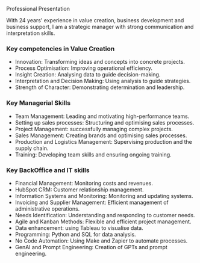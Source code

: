 
Professional Presentation

With 24 years' experience in value creation, business development and business support, I am a strategic manager with strong communication and interpretation skills.

### Key competencies in Value Creation
- Innovation: Transforming ideas and concepts into concrete projects.
- Process Optimisation: Improving operational efficiency.
- Insight Creation: Analysing data to guide decision-making.
- Interpretation and Decision Making: Using analysis to guide strategies.
- Strength of Character: Demonstrating determination and leadership.

### Key Managerial Skills
- Team Management: Leading and motivating high-performance teams.
- Setting up sales processes: Structuring and optimising sales processes.
- Project Management: successfully managing complex projects.
- Sales Management: Creating brands and optimising sales processes.
- Production and Logistics Management: Supervising production and the supply chain.
- Training: Developing team skills and ensuring ongoing training.

### Key BackOffice and IT skills
- Financial Management: Monitoring costs and revenues.
- HubSpot CRM: Customer relationship management.
- Information Systems and Monitoring: Monitoring and updating systems.
- Invoicing and Supplier Management: Efficient management of administrative operations.
- Needs Identification: Understanding and responding to customer needs.
- Agile and Kanban Methods: Flexible and efficient project management.
- Data enhancement: using Tableau to visualise data.
- Programming: Python and SQL for data analysis.
- No Code Automation: Using Make and Zapier to automate processes.
- GenAI and Prompt Engineering: Creation of GPTs and prompt engineering.

<!---
patrice-droid/patrice-droid is a ✨ special ✨ repository because its `README.md` (this file) appears on your GitHub profile.
You can click the Preview link to take a look at your changes.
--->

